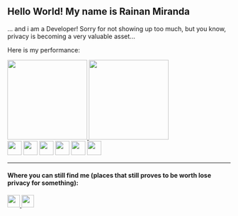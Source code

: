 ## Hello World! My name is Rainan Miranda

... and i am a Developer! Sorry for not showing up too much, but you know, privacy is becoming a very valuable asset...

Here is my performance:
<div>
  <a href="https://github.com/rainanDeveloper">
    <img height="180" src="https://github-readme-stats.vercel.app/api?username=rainanDeveloper&layout=compact&show_icons=true&theme=dark"/>
    <img height="180" src="https://github-readme-stats.vercel.app/api/top-langs/?username=rainanDeveloper&layout=compact&langs_count=8&theme=dark&hide=css,scss,html,tex,makefile,ShaderLab,HLSL"/>
  </a>
</div>

<div>
  <img height="32" src="https://cdn.jsdelivr.net/gh/devicons/devicon/icons/javascript/javascript-original.svg" />
  <img height="32" src="https://cdn.jsdelivr.net/gh/devicons/devicon/icons/typescript/typescript-original.svg" />
  <img height="32" src="https://cdn.jsdelivr.net/gh/devicons/devicon/icons/react/react-original.svg" />
  <img height="32" src="https://cdn.jsdelivr.net/gh/devicons/devicon/icons/html5/html5-original.svg" />
  <img height="32" src="https://cdn.jsdelivr.net/gh/devicons/devicon/icons/css3/css3-original.svg" />
  <img height="32" src="https://cdn.jsdelivr.net/gh/devicons/devicon/icons/c/c-original.svg" />
</div>

-----------------------------------------------------------------------------------------------------

#### Where you can still find me (places that still proves to be worth lose privacy for something):

<div>
  <a href="mailto:rainan.jesus@pm.me">
    <img height="28" src="https://img.shields.io/badge/ProtonMail-8B89CC?style=for-the-badge&logo=protonmail&logoColor=white"/>
  </a>
  <a href="https://www.linkedin.com/in/rainan-miranda-de-jesus-508a43153/">
    <img height="28" src="https://img.shields.io/badge/LinkedIn-0077B5?style=for-the-badge&logo=linkedin&logoColor=white"/>
  </a>
</div>
